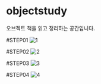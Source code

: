 # objectstudy
오브젝트 책을 읽고 정리하는 공간입니다.

#STEP01
![1](https://gblobscdn.gitbook.com/assets%2F-M7KQQ2ZLP5HVNbeQNZi%2F-MAiVNG8c2_-Qh-E4pkg%2F-MAiVR88U9l8yIl8vEAC%2Fimage.png?alt=media&token=dc5887e4-da79-4b1a-ae8b-abb0c5e3c77d)

#STEP02
![2](https://gblobscdn.gitbook.com/assets%2F-M7KQQ2ZLP5HVNbeQNZi%2F-MAiVNG8c2_-Qh-E4pkg%2F-MAiVvop3D2Zjeb4RemS%2Fimage.png?alt=media&token=31f0a7a8-c67d-4757-b7ba-1df6cbe89366)

#STEP03
![3](https://gblobscdn.gitbook.com/assets%2F-M7KQQ2ZLP5HVNbeQNZi%2F-MAiVNG8c2_-Qh-E4pkg%2F-MAiWGRzHDl1piYv7u42%2Fimage.png?alt=media&token=d93c8ca3-690d-46e2-91b4-64322bd7606f)

#STEP04
![4](https://gblobscdn.gitbook.com/assets%2F-M7KQQ2ZLP5HVNbeQNZi%2F-MAiVNG8c2_-Qh-E4pkg%2F-MAiWmX-N_Z2EXEFAE97%2Fimage.png?alt=media&token=7d6d1782-5044-418f-8e11-387b26c7bcbf)


